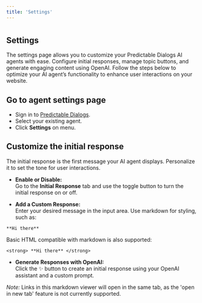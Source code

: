 ```yaml
---
title: 'Settings'
---
```


#
## Settings
The settings page allows you to customize your Predictable Dialogs AI agents with ease. Configure initial responses, manage topic buttons, and generate engaging content using OpenAI. Follow the steps below to optimize your AI agent’s functionality to enhance user interactions on your website.

## Go to agent settings page
- Sign in to [Predictable Dialogs](https://predictabledialogs.com/sign-in). 
- Select your existing agent. 
- Click **Settings** on menu.

## Customize the initial response
The initial response is the first message your AI agent displays. Personalize it to set the tone for user interactions.

- **Enable or Disable:**  
  Go to the **Initial Response** tab and use the toggle button to turn the initial response on or off.

- **Add a Custom Response:**  
  Enter your desired message in the input area. Use markdown for styling, such as:

```
**Hi there**
```
Basic HTML compatible with markdown is also supported:

```
<strong> **Hi there** </strong>
```

- **Generate Responses with OpenAI:**  
Click the ✨ button to create an initial response using your OpenAI assistant and a custom prompt.

*Note:* Links in this markdown viewer will open in the same tab, as the 'open in new tab' feature is not currently supported.



